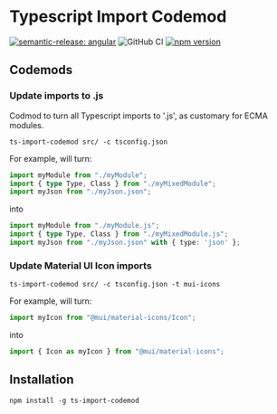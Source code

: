 # Typescript Import Codemod

[![semantic-release: angular](https://img.shields.io/badge/semantic--release-angular-e10079?logo=semantic-release)](https://github.com/semantic-release/semantic-release)
![GitHub CI](https://github.com/BrightNight-Energy/ts-import-codemod/actions/workflows/cicd.yml/badge.svg)
[![npm version](https://badge.fury.io/js/ts-import-codemod.svg)](https://badge.fury.io/js/ts-import-codemod)

## Codemods

### Update imports to .js

Codmod to turn all Typescript imports to '.js', as customary for ECMA modules.

```shell
ts-import-codemod src/ -c tsconfig.json
```

For example, will turn:
```typescript
import myModule from "./myModule";
import { type Type, Class } from "./myMixedModule";
import myJson from "./myJson.json";
```

into

```typescript
import myModule from "./myModule.js";
import { type Type, Class } from "./myMixedModule.js";
import myJson from "./myJson.json" with { type: 'json' };
```

### Update Material UI Icon imports

```shell
ts-import-codemod src/ -c tsconfig.json -t mui-icons
```

For example, will turn:
```typescript
import myIcon from "@mui/material-icons/Icon";
```

into

```typescript
import { Icon as myIcon } from "@mui/material-icons";
```

## Installation

```shell
npm install -g ts-import-codemod
````
